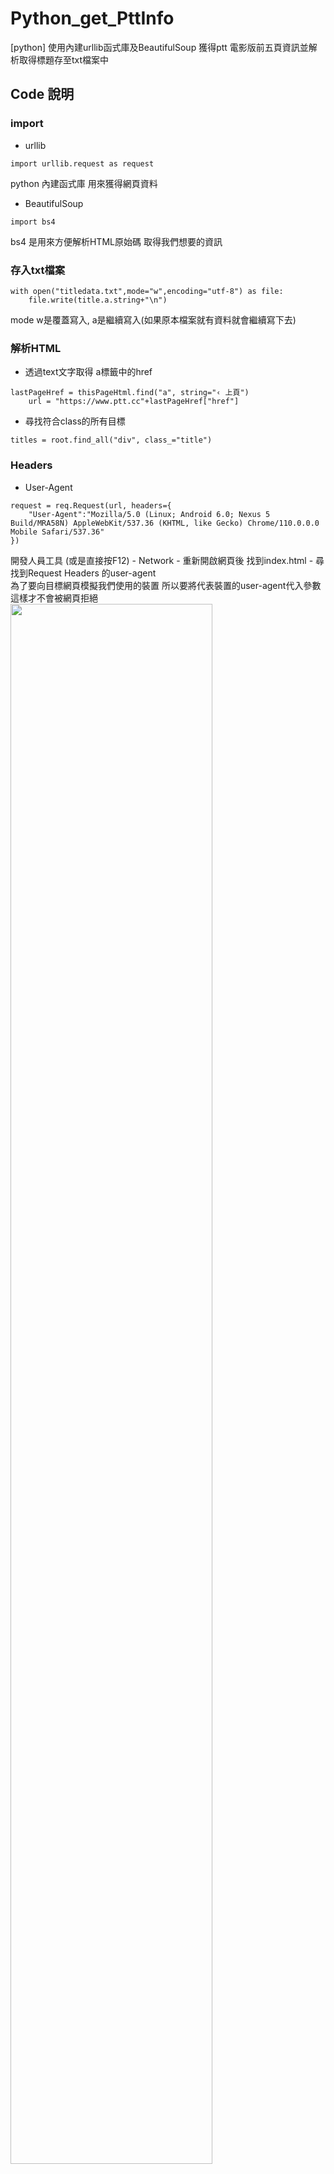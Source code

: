 # Python_get_PttInfo
[python] 使用內建urllib函式庫及BeautifulSoup 獲得ptt 電影版前五頁資訊並解析取得標題存至txt檔案中

## Code 說明
### import
* urllib  
```
import urllib.request as request
```
python 內建函式庫 用來獲得網頁資料  
* BeautifulSoup
```
import bs4
```  
bs4 是用來方便解析HTML原始碼 取得我們想要的資訊  
### 存入txt檔案  
```
with open("titledata.txt",mode="w",encoding="utf-8") as file:
    file.write(title.a.string+"\n")
```  
mode w是覆蓋寫入, a是繼續寫入(如果原本檔案就有資料就會繼續寫下去)

### 解析HTML
* 透過text文字取得 a標籤中的href
``` 
lastPageHref = thisPageHtml.find("a", string="‹ 上頁")
    url = "https://www.ptt.cc"+lastPageHref["href"]
```   
* 尋找符合class的所有目標
``` 
titles = root.find_all("div", class_="title")
``` 

### Headers 
* User-Agent  
```
request = req.Request(url, headers={
    "User-Agent":"Mozilla/5.0 (Linux; Android 6.0; Nexus 5 Build/MRA58N) AppleWebKit/537.36 (KHTML, like Gecko) Chrome/110.0.0.0 Mobile Safari/537.36"
})
```
開發人員工具 (或是直接按F12) - Network - 重新開啟網頁後 找到index.html - 尋找到Request Headers 的user-agent   
為了要向目標網頁模擬我們使用的裝置 所以要將代表裝置的user-agent代入參數 這樣才不會被網頁拒絕  
<img src="https://user-images.githubusercontent.com/107610680/222087210-6a58fb4f-88f0-4b08-b502-0b7664a99e02.png" width="80%">




## 資料來源
[Python 網路連線程式、公開資料串接 By 彭彭](Python 網路爬蟲 Web Crawler 基本教學 By 彭彭)
